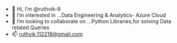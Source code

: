 - 👋 Hi, I’m @ruthvik-9
- 👀 I’m interested in ...Data Engineering & Analytics- Azure Cloud
- 💞️ I’m looking to collaborate on ...Python Libraries,for solving Data related Queries
- 📫 ruthvik.112218@gmail.com

<!---
ruthvik-9/ruthvik-9 is a ✨ special ✨ repository because its `README.md` (this file) appears on your GitHub profile.
You can click the Preview link to take a look at your changes.
--->
